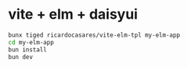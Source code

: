 # vite + elm + daisyui

```sh
bunx tiged ricardocasares/vite-elm-tpl my-elm-app
cd my-elm-app
bun install
bun dev
```
